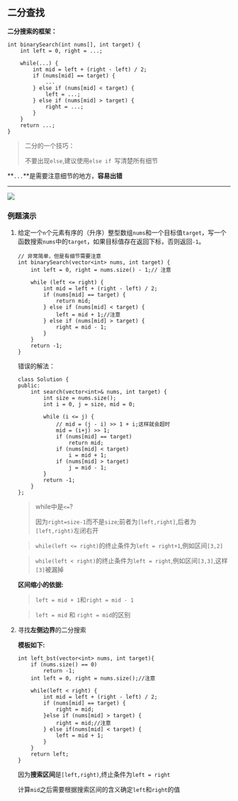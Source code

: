 ## 二分查找
**二分搜索的框架：**

```
int binarySearch(int nums[], int target) {
    int left = 0, right = ...;
    
    while(...) {
        int mid = left + (right - left) / 2;
        if (nums[mid] == target) {
            ...
        } else if (nums[mid] < target) {
            left = ...;
        } else if (nums[mid] > target) {
            right = ...;
        }
    }
    return ...;
}
```

> 二分的一个技巧：
>
> 不要出现`else`,建议使用`else if `写清楚所有细节

**`...`**是需要注意细节的地方，**容易出错**

---
![](https://myimages-wqz.oss-cn-shanghai.aliyuncs.com/intern/202208191503510.png)
### 例题演示
1. 给定一个`n`个元素有序的（升序）整型数组`nums`和一个目标值`target`，写一个函数搜索`nums`中的`target`，如果目标值存在返回下标，否则返回`-1`。

    ```
    // 非常简单，但是有细节需要注意
    int binarySearch(vector<int> nums, int target) {
        int left = 0, right = nums.size() - 1;// 注意

        while (left <= right) {
            int mid = left + (right - left) / 2;
            if (nums[mid] == target) {
                return mid;
            } else if (nums[mid] < target) {
                left = mid + 1;//注意
            } else if (nums[mid] > target) {
                right = mid - 1;
            }
        }
        return -1;
    }
    ```
    错误的解法：
    ```
    class Solution {
    public:
        int search(vector<int>& nums, int target) {
            int size = nums.size();
            int i = 0, j = size, mid = 0;

            while (i <= j) {
                // mid = (j - i) >> 1 + i;这样就会超时
                mid = (i+j) >> 1;
                if (nums[mid] == target) 
                    return mid;
                if (nums[mid] < target)
                    i = mid + 1;
                if (nums[mid] > target)
                    j = mid - 1;
            }
            return -1;
        }
    };
    ```
    > while中是`<=`?
    > 
    >因为`right=size-1`而不是`size`;前者为`[left,right]`,后者为`[left,right)`左闭右开

    >`while(left <= right)`的终止条件为`left = right+1`,例如区间`[3,2]`

    >`while(left < right)`的终止条件为`left = right`,例如区间`[3,3]`,这样`[3]`被漏掉

    **区间缩小的依据:**
    > `left = mid + 1`和`right = mid - 1`

    > `left = mid` 和 `right = mid`的区别

2. 寻找**左侧边界**的二分搜索

    **模板如下:**
    ```
    int left_bst(vector<int> nums, int target){
        if (nums.size() == 0)
            return -1;
        int left = 0, right = nums.size();//注意

        while(left < right) {
            int mid = left + (right - left) / 2;
            if (nums[mid] == target) {
                right = mid;
            }else if (nums[mid] > target) {
                right = mid;//注意
            } else if(nums[mid] < target) {
                left = mid + 1;
            }
        }
        return left;
    }
    ```
    因为**搜索区间**是`[left,right)`,终止条件为`left = right`

    计算`mid`之后需要根据搜索区间的含义确定`left`和`right`的值
